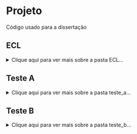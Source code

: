# Projeto
Código usado para a dissertação

## ECL
<details>
  <summary>Clique aqui para ver mais sobre a pasta ECL...</summary>
  
  ### O que é? 
  A pasta ECl é a pasta que armazena os códigos da HPCC.

</details>

## Teste A
<details>
  <summary>Clique aqui para ver mais sobre a pasta teste_a...</summary>
  
  ### O que é? 
  A pasta teste_a é a implementação principal.

</details>

## Teste B
<details>
  <summary>Clique aqui para ver mais sobre a pasta teste_b...</summary>
  
  ### O que é? 
  A pasta teste_b é a implementação da névoa em Docker.

</details>
